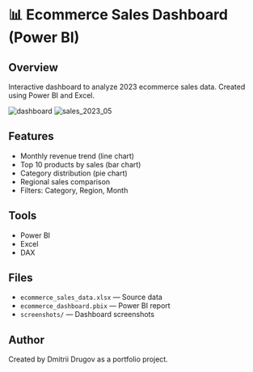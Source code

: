 # 📊 Ecommerce Sales Dashboard (Power BI)

## Overview
Interactive dashboard to analyze 2023 ecommerce sales data. Created using Power BI and Excel.

![dashboard](https://github.com/user-attachments/assets/a1f11c79-fe33-42d8-bc0f-c2f515389b05)
![sales_2023_05](https://github.com/user-attachments/assets/46cc2701-38d8-4819-af7b-b018cbcc53d2)

## Features
- Monthly revenue trend (line chart)
- Top 10 products by sales (bar chart)
- Category distribution (pie chart)
- Regional sales comparison
- Filters: Category, Region, Month

## Tools
- Power BI
- Excel
- DAX

## Files
- `ecommerce_sales_data.xlsx` — Source data
- `ecommerce_dashboard.pbix` — Power BI report
- `screenshots/` — Dashboard screenshots

## Author
Created by Dmitrii Drugov as a portfolio project.
